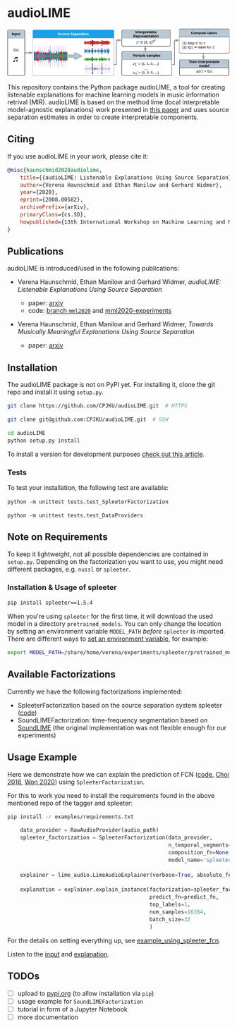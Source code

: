 # audioLIME

![](imgs/audiolime.png)

This repository contains the Python package audioLIME, a tool for creating listenable explanations
for machine learning models in music information retrival (MIR).
audioLIME is based on the method lime (local interpretable model-agnostic explanations) work 
presented in [this paper](https://arxiv.org/abs/1602.04938) and uses source separation estimates in
order to create interpretable components.

## Citing

If you use audioLIME in your work, please cite it:

```bibtex
@misc{haunschmid2020audiolime,
    title={{audioLIME: Listenable Explanations Using Source Separation}},
    author={Verena Haunschmid and Ethan Manilow and Gerhard Widmer},
    year={2020},
    eprint={2008.00582},
    archivePrefix={arXiv},
    primaryClass={cs.SD},
    howpublished={13th International Workshop on Machine Learning and Music}
}
```

## Publications

audioLIME is introduced/used in the following publications:

* Verena Haunschmid, Ethan Manilow and Gerhard Widmer, *audioLIME: Listenable Explanations Using Source Separation* 
  * paper: [arxiv](https://arxiv.org/abs/2008.00582)
  * code: [branch `mml2020`](https://github.com/CPJKU/audioLIME/tree/mml2020) and [mml2020-experiments](https://github.com/expectopatronum/mml2020-experiments/)

* Verena Haunschmid, Ethan Manilow and Gerhard Widmer, *Towards Musically Meaningful Explanations Using Source Separation* 
  * paper: [arxiv](https://arxiv.org/abs/2009.02051)



## Installation

The audioLIME package is not on PyPI yet. For installing it, clone the git repo and install it using 
`setup.py`.

```sh
git clone https://github.com/CPJKU/audioLIME.git  # HTTPS
```

```sh
git clone git@github.com:CPJKU/audioLIME.git  # SSH
```

```sh
cd audioLIME
python setup.py install
```

To install a version for development purposes 
[check out this article](http://naoko.github.io/your-project-install-pip-setup/).

### Tests

To test your installation, the following test are available:

`python -m unittest tests.test_SpleeterFactorization`

`python -m unittest tests.test_DataProviders`

## Note on Requirements

To keep it lightweight, not all possible dependencies are contained in `setup.py`. 
Depending on the factorization you want to use, you might need different packages, 
e.g. `nussl` or `spleeter`. 

### Installation & Usage of spleeter

```sh
pip install spleeter==1.5.4
```
When you're using `spleeter` for the first time, it will download the used model in a directory
`pretrained_models`. You can only change the location by setting an environment variable 
`MODEL_PATH` *before* `spleeter` is imported. There are different ways to 
[set an environment variable](https://www.serverlab.ca/tutorials/linux/administration-linux/how-to-set-environment-variables-in-linux/),
for example:

```sh
export MODEL_PATH=/share/home/verena/experiments/spleeter/pretrained_models/
```

## Available Factorizations

Currently we have the following factorizations implemented:

* SpleeterFactorization based on the source separation system spleeter 
([code](https://github.com/deezer/spleeter/))
* SoundLIMEFactorization: time-frequency segmentation based on 
[SoundLIME](https://github.com/saum25/SoundLIME) 
(the original implementation was not flexible enough for our experiments)

## Usage Example

Here we demonstrate how we can explain the prediction of 
FCN ([code](https://github.com/minzwon/sota-music-tagging-models), 
[Choi 2016](https://arxiv.org/abs/1606.00298), 
[Won 2020](https://arxiv.org/abs/2006.00751)) using `SpleeterFactorization`.

For this to work you need to install the requirements found in the above mentioned repo of 
the tagger and spleeter:
```sh
pip install -r examples/requirements.txt
```

```python
    data_provider = RawAudioProvider(audio_path)
    spleeter_factorization = SpleeterFactorization(data_provider,
                                                   n_temporal_segments=10,
                                                   composition_fn=None,
                                                   model_name='spleeter:5stems')

    explainer = lime_audio.LimeAudioExplainer(verbose=True, absolute_feature_sort=False)

    explanation = explainer.explain_instance(factorization=spleeter_factorization,
                                             predict_fn=predict_fn,
                                             top_labels=1,
                                             num_samples=16384,
                                             batch_size=32
                                             )
```

For the details on setting everything up, see 
[example_using_spleeter_fcn](examples/example_using_spleeter_fcn.py).

Listen to the [input](https://soundcloud.com/veroamilbe/hop-along-sister-input) 
and [explanation](https://soundcloud.com/veroamilbe/hop-along-sister-explanation).

## TODOs

* [ ] upload to [pypi.org](https://pypi.org) (to allow installation via `pip`)
* [ ] usage example for `SoundLIMEFactorization`
* [ ] tutorial in form of a Jupyter Notebook
* [ ] more documentation
